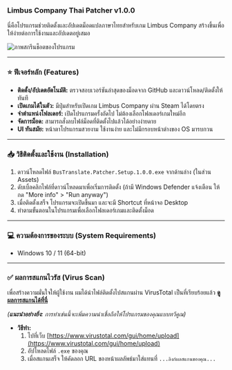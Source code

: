 ### Limbus Company Thai Patcher v1.0.0
นี่คือโปรแกรมช่วยติดตั้งและอัปเดตม็อดแปลภาษาไทยสำหรับเกม Limbus Company สร้างขึ้นเพื่อให้ง่ายต่อการใช้งานและอัปเดตอยู่เสมอ

![ภาพสกรีนช็อตของโปรแกรม](https://i.postimg.cc/c4qtZ7dw/Screenshot-2025-06-06-155952.png)

---

### ⭐ ฟีเจอร์หลัก (Features)
* **ติดตั้ง/อัปเดตอัตโนมัติ:** ตรวจสอบเวอร์ชันล่าสุดของม็อดจาก GitHub และดาวน์โหลด/ติดตั้งให้ทันที
* **เปิดเกมได้ในตัว:** มีปุ่มสำหรับเปิดเกม Limbus Company ผ่าน Steam ได้โดยตรง
* **จำตำแหน่งโฟลเดอร์:** เปิดโปรแกรมครั้งถัดไป ไม่ต้องเลือกโฟลเดอร์เกมใหม่อีก
* **จัดการม็อด:** สามารถสั่งลบไฟล์ม็อดที่ติดตั้งไปแล้วได้อย่างง่ายดาย
* **UI ทันสมัย:** หน้าตาโปรแกรมสวยงาม ใช้งานง่าย และไม่มีกรอบหน้าต่างของ OS มารบกวน

---

### 📥 วิธีติดตั้งและใช้งาน (Installation)
1.  ดาวน์โหลดไฟล์ `BusTranslate.Patcher.Setup.1.0.0.exe` จากด้านล่าง (ในส่วน Assets)
2.  ดับเบิ้ลคลิกไฟล์ที่ดาวน์โหลดมาเพื่อเริ่มการติดตั้ง (ถ้ามี Windows Defender แจ้งเตือน ให้กด "More info" > "Run anyway")
3.  เมื่อติดตั้งเสร็จ โปรแกรมจะเปิดขึ้นมา และจะมี Shortcut ที่หน้าจอ Desktop
4.  ทำตามขั้นตอนในโปรแกรมเพื่อเลือกโฟลเดอร์เกมและติดตั้งม็อด

---

### 💻 ความต้องการของระบบ (System Requirements)
* Windows 10 / 11 (64-bit)

---

### ✅ ผลการสแกนไวรัส (Virus Scan)
เพื่อสร้างความมั่นใจให้ผู้ใช้งาน ผมได้นำไฟล์ติดตั้งไปสแกนผ่าน VirusTotal เป็นที่เรียบร้อยแล้ว
**[ดูผลการสแกนได้ที่นี่](https://www.virustotal.com/gui/file/a78d81c212b06e623012463aafb766790650e2efd7a4f9bd08462fd8465222eb?nocache=1)**

*(**แนะนำอย่างยิ่ง:** การทำเช่นนี้จะเพิ่มความน่าเชื่อถือให้โปรแกรมของคุณแบบทวีคูณ)*
* **วิธีทำ:**
    1.  ไปที่เว็บ [https://www.virustotal.com/gui/home/upload](https://www.virustotal.com/gui/home/upload)
    2.  อัปโหลดไฟล์ `.exe` ของคุณ
    3.  เมื่อสแกนเสร็จ ให้คัดลอก URL ของหน้าผลลัพธ์มาใส่แทนที่ `...ลิงก์ผลสแกนของคุณ...`
